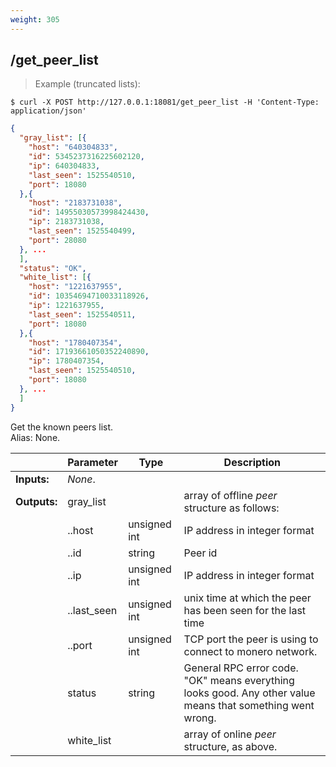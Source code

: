 ```yaml
---
weight: 305
---
```


## **/get_peer_list**

> Example (truncated lists):

```shell
$ curl -X POST http://127.0.0.1:18081/get_peer_list -H 'Content-Type: application/json'
```
```json
{
  "gray_list": [{
    "host": "640304833",
    "id": 5345237316225602120,
    "ip": 640304833,
    "last_seen": 1525540510,
    "port": 18080
  },{
    "host": "2183731038",
    "id": 14955030573998424430,
    "ip": 2183731038,
    "last_seen": 1525540499,
    "port": 28080
  }, ...
  ],
  "status": "OK",
  "white_list": [{
    "host": "1221637955",
    "id": 10354694710033118926,
    "ip": 1221637955,
    "last_seen": 1525540511,
    "port": 18080
  },{
    "host": "1780407354",
    "id": 17193661050352240890,
    "ip": 1780407354,
    "last_seen": 1525540510,
    "port": 18080
  }, ...
  ]
}
```
Get the known peers list.  
Alias: None.  

|             | Parameter   | Type         | Description
| ---         | ---         | ---          | ---
|**Inputs:**  | *None*.     |              |
|**Outputs:** | gray_list   |              | array of offline *peer* structure as follows:
|             | ..host      | unsigned int | IP address in integer format
|             | ..id        | string       | Peer id
|             | ..ip        | unsigned int | IP address in integer format
|             | ..last_seen | unsigned int | unix time at which the peer has been seen for the last time
|             | ..port      | unsigned int | TCP port the peer is using to connect to monero network.
|             | status      | string       | General RPC error code. "OK" means everything looks good. Any other value means that something went wrong.
|             | white_list  |              | array of online *peer* structure, as above.